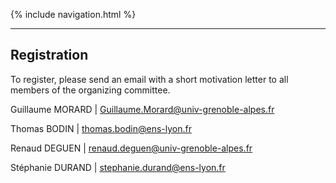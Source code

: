 {% include navigation.html %}

___

## Registration

To register, please send an email with a short motivation letter  to all members of the organizing committee.

Guillaume MORARD \| [Guillaume.Morard@univ-grenoble-alpes.fr](Guillaume.Morard@univ-grenoble-alpes.fr)

Thomas BODIN \| [thomas.bodin@ens-lyon.fr](thomas.bodin@ens-lyon.fr)

Renaud DEGUEN \| [renaud.deguen@univ-grenoble-alpes.fr](renaud.deguen@univ-grenoble-alpes.fr)

Stéphanie DURAND \| [stephanie.durand@ens-lyon.fr](stephanie.durand@ens-lyon.fr)
